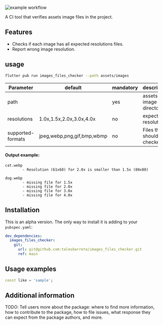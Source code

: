 ![example workflow](https://github.com/talesbarreto/images_files_checker/actions/workflows/flutter-ci.yml/badge.svg)

A CI tool that verifies assets image files in the project.

## Features
- Checks if each image has all expected resolutions files.
- Report wrong image resolution.

## usage
```bash
flutter pub run images_files_checker --path assets/images
```
| Parameter         | default                    | mandatory | description                  |
|-------------------|----------------------------|-----------|------------------------------|
| path              |                            | yes       | assets image files directory |
| resolutions       | 1.0x,1.5x,2.0x,3.0x,4.0x   | no        | expected resolutions         |
| supported-formats | jpeg,webp,png,gif,bmp,wbmp | no        | Files that should be checked |

#### Output example:
```
cat.webp
        - Resolution (61x60) for 2.0x is smaller than 1.5x (80x80)

dog.webp
        - missing file for 1.5x
        - missing file for 2.0x
        - missing file for 3.0x
        - missing file for 4.0x
```

## Installation
This is an alpha version. The only way to install it is adding to your `pubspec.yaml`:

```yaml
dev_dependencies:
  images_files_checker:
    git:
      url: git@github.com:talesbarreto/images_files_checker.git
      ref: main
```
## Usage examples

```dart
const like = 'sample';
```

## Additional information

TODO: Tell users more about the package: where to find more information, how to 
contribute to the package, how to file issues, what response they can expect 
from the package authors, and more.
